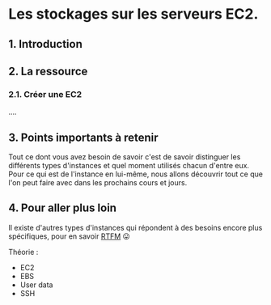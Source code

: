 # Les stockages sur les serveurs EC2.

## 1. Introduction


## 2. La ressource
### 2.1. Créer une EC2

....

## 3. Points importants à retenir

Tout ce dont vous avez besoin de savoir c'est de savoir distinguer les différents types d'instances et quel moment utilisés chacun d'entre eux.
Pour ce qui est de l'instance en lui-même, nous allons découvrir tout ce que l'on peut faire avec dans les prochains cours et jours.

## 4. Pour aller plus loin
Il existe d'autres types d'instances qui répondent à des besoins encore plus spécifiques, pour en savoir [RTFM](https://docs.aws.amazon.com/AWSEC2/latest/UserGuide/instance-purchasing-options.html) 😛


Théorie :
- EC2
- EBS
- User data
- SSH
